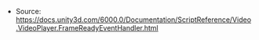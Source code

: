 * Source: https://docs.unity3d.com/6000.0/Documentation/ScriptReference/Video.VideoPlayer.FrameReadyEventHandler.html


